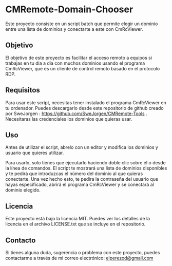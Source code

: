 # CMRemote-Domain-Chooser

Este proyecto consiste en un script batch que permite elegir un dominio entre una lista de dominios y conectarte a este con CmRcViewer.

## Objetivo

El objetivo de este proyecto es facilitar el acceso remoto a equipos si trabajas en tu dia a dia con muchos dominios usando el programa CmRcViewer, que es un cliente de control remoto basado en el protocolo RDP.

## Requisitos

Para usar este script, necesitas tener instalado el programa CmRcViewer en tu ordenador. Puedes descargarlo desde este repositorio de github creado por SweJorgen : https://github.com/SweJorgen/CMRemote-Tools . Necesitaras las credenciales los dominios que quieras usar.

## Uso

Antes de utilizar el script, abrelo con un editor y modifica los dominios y usuario que quieres utilizar.

Para usarlo, solo tienes que ejecutarlo haciendo doble clic sobre él o desde la línea de comandos. El script te mostrará una lista de dominios disponibles y te pedirá que introduzcas el número del dominio al que quieras conectarte. Una vez hecho esto, te pedira la contraseña del usuario que hayas especificado, abrirá el programa CmRcViewer y se conectará al dominio elegido.

## Licencia

Este proyecto está bajo la licencia MIT. Puedes ver los detalles de la licencia en el archivo LICENSE.txt que se incluye en el repositorio.

## Contacto

Si tienes alguna duda, sugerencia o problema con este proyecto, puedes contactarme a través de mi correo electrónico: elperezod@gmail.com
